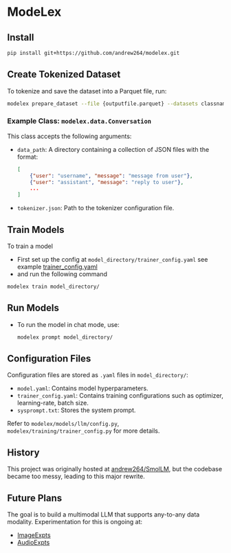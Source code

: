 # ModeLex

## Install

```bash
pip install git+https://github.com/andrew264/modelex.git
```

## Create Tokenized Dataset

To tokenize and save the dataset into a Parquet file, run:

```bash
modelex prepare_dataset --file {outputfile.parquet} --datasets classname:arg1,arg2
```

### Example Class: `modelex.data.Conversation`

This class accepts the following arguments:

- `data_path`: A directory containing a collection of JSON files with the format:
  
    ```json
    [
        {"user": "username", "message": "message from user"},
        {"user": "assistant", "message": "reply to user"},
        ...
    ]
    ```

- `tokenizer.json`: Path to the tokenizer configuration file.

## Train Models

To train a model
- First set up the config at `model_directory/trainer_config.yaml` see example [trainer_config.yaml](modelex/examples/trainer_config.yaml)
- and run the following command
```bash
modelex train model_directory/
```

## Run Models

- To run the model in chat mode, use:

    ```bash
    modelex prompt model_directory/
    ```

## Configuration Files

Configuration files are stored as `.yaml` files in `model_directory/`:

- `model.yaml`: Contains model hyperparameters.
- `trainer_config.yaml`: Contains training configurations such as optimizer, learning-rate, batch size.
- `sysprompt.txt`: Stores the system prompt.

Refer to `modelex/models/llm/config.py`, `modelex/training/trainer_config.py` for more details.

## History

This project was originally hosted at [andrew264/SmolLM](https://github.com/andrew264/Smol-LM), but the codebase became too messy, leading to this major rewrite.

## Future Plans

The goal is to build a multimodal LLM that supports any-to-any data modality. Experimentation for this is ongoing at:

- [ImageExpts](https://github.com/andrew264/ImageExpts)
- [AudioExpts](https://github.com/andrew264/AudioExpts)
